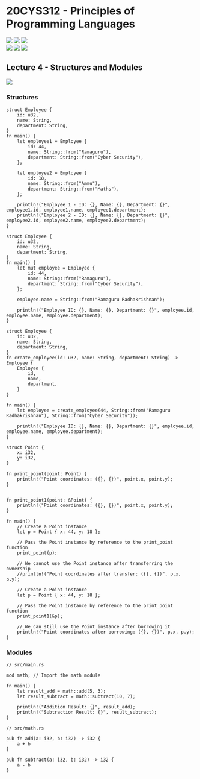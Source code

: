 # 20CYS312 - Principles of Programming Languages
![](https://img.shields.io/badge/Batch-21CYS-lightgreen) ![](https://img.shields.io/badge/UG-blue) ![](https://img.shields.io/badge/Subject-PPL-blue) <br/>
![](https://img.shields.io/badge/Lecture-2-orange) ![](https://img.shields.io/badge/Practical-3-orange) ![](https://img.shields.io/badge/Credits-3-orange)

## Lecture 4 - Structures and Modules
![](https://img.shields.io/badge/-7th_May-orange)

### Structures
```
struct Employee {
    id: u32,
    name: String,
    department: String,
}
fn main() {
    let employee1 = Employee {
        id: 44,
        name: String::from("Ramaguru"),
        department: String::from("Cyber Security"),
    };

    let employee2 = Employee {
        id: 18,
        name: String::from("Ammu"),
        department: String::from("Maths"),
    };

    println!("Employee 1 - ID: {}, Name: {}, Department: {}", employee1.id, employee1.name, employee1.department);
    println!("Employee 2 - ID: {}, Name: {}, Department: {}", employee2.id, employee2.name, employee2.department);
}
```

```
struct Employee {
    id: u32,
    name: String,
    department: String,
}
fn main() {
    let mut employee = Employee {
        id: 44,
        name: String::from("Ramaguru"),
        department: String::from("Cyber Security"),
    };

    employee.name = String::from("Ramaguru Radhakrishnan");

    println!("Employee ID: {}, Name: {}, Department: {}", employee.id, employee.name, employee.department);
}
```

```
struct Employee {
    id: u32,
    name: String,
    department: String,
}
fn create_employee(id: u32, name: String, department: String) -> Employee {
    Employee {
        id,
        name,
        department,
    }
}

fn main() {
    let employee = create_employee(44, String::from("Ramaguru Radhakrishnan"), String::from("Cyber Security"));

    println!("Employee ID: {}, Name: {}, Department: {}", employee.id, employee.name, employee.department);
}
```
```
struct Point {
    x: i32,
    y: i32,
}

fn print_point(point: Point) {
    println!("Point coordinates: ({}, {})", point.x, point.y);
}


fn print_point1(point: &Point) {
    println!("Point coordinates: ({}, {})", point.x, point.y);
}

fn main() {
    // Create a Point instance
    let p = Point { x: 44, y: 18 };

    // Pass the Point instance by reference to the print_point function
    print_point(p);

    // We cannot use the Point instance after transferring the ownership
    //println!("Point coordinates after transfer: ({}, {})", p.x, p.y);
	
	// Create a Point instance
    let p = Point { x: 44, y: 18 };

    // Pass the Point instance by reference to the print_point function
    print_point1(&p);

    // We can still use the Point instance after borrowing it
    println!("Point coordinates after borrowing: ({}, {})", p.x, p.y);
}
```

### Modules

```
// src/main.rs

mod math; // Import the math module

fn main() {
    let result_add = math::add(5, 3);
    let result_subtract = math::subtract(10, 7);

    println!("Addition Result: {}", result_add);
    println!("Subtraction Result: {}", result_subtract);
}
```

```
// src/math.rs

pub fn add(a: i32, b: i32) -> i32 {
    a + b
}

pub fn subtract(a: i32, b: i32) -> i32 {
    a - b
}
```

